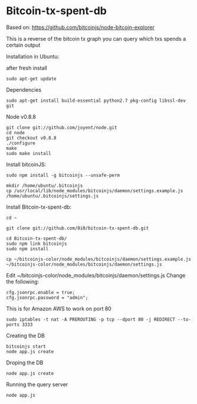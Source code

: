 Bitcoin-tx-spent-db
===============

Based on: https://github.com/bitcoinjs/node-bitcoin-explorer

This is a reverse of the bitcoin tx graph you can query which txs spends a certain output

Installation in Ubuntu:

after fresh install

    sudo apt-get update

Dependencies

    sudo apt-get install build-essential python2.7 pkg-config libssl-dev git

Node v0.8.8

    git clone git://github.com/joyent/node.git
    cd node
    git checkout v0.8.8
    ./configure
    make
    sudo make install

Install bitcoinJS:

    sudo npm install -g bitcoinjs --unsafe-perm

    mkdir /home/ubuntu/.bitcoinjs
    cp /usr/local/lib/node_modules/bitcoinjs/daemon/settings.example.js /home/ubuntu/.bitcoinjs/settings.js

Install Bitcoin-tx-spent-db:

    cd ~

    git clone git://github.com/0i0/bitcoin-tx-spent-db.git

    cd Bitcoin-tx-spent-db/
    sudo npm link bitcoinjs
    sudo npm install

    cp ~/bitcoinjs-color/node_modules/bitcoinjs/daemon/settings.example.js ~/bitcoinjs-color/node_modules/bitcoinjs/daemon/settings.js

Edit ~/bitcoinjs-color/node_modules/bitcoinjs/daemon/settings.js
Change the following:

    cfg.jsonrpc.enable = true;
    cfg.jsonrpc.password = "admin";

This is for Amazon AWS to work on port 80

    sudo iptables -t nat -A PREROUTING -p tcp --dport 80 -j REDIRECT --to-ports 3333

Creating the DB

    bitcoinjs start
    node app.js create
    
Droping the DB

    node app.js create
    
Running the query server

    node app.js
